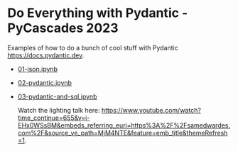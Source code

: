 # Do Everything with Pydantic - PyCascades 2023

Examples of how to do a bunch of cool stuff with Pydantic <https://docs.pydantic.dev>.

- [01-json.ipynb](./01-json.ipynb)
- [02-pydantic.ipynb](./02-pydantic.ipynb)
- [03-pydantic-and-sql.ipynb](./03-pydantic-and-sql.ipynb)

  Watch the lighting talk here: <https://www.youtube.com/watch?time_continue=655&v=i-EHx0WSsBM&embeds_referring_euri=https%3A%2F%2Fsamedwardes.com%2F&source_ve_path=MjM4NTE&feature=emb_title&themeRefresh=1>.

